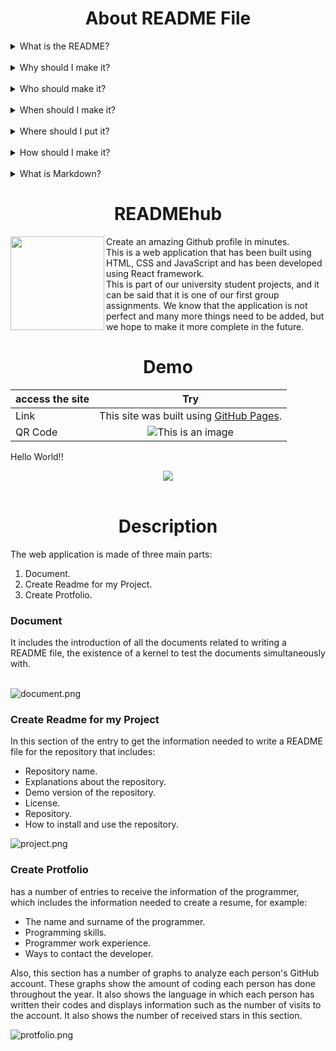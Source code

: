 <div id="top"></div>
<h1 align="center">About README File</h1>
<details><summary>What is the README?</summary><br clear="both">A README is a text file that introduces and explains a project. It contains information that is commonly required to understand what the project is about.</details><br clear="both">

<details><br clear="both"><summary>Why should I make it?</summary>It's an easy way to answer questions that your audience will likely have regarding how to install and use your project and also how to collaborate with you.</details>
<br clear="both">

<details><br clear="both"><summary>Who should make it?</summary>Anyone who is working on a programming project, especially if you want others to use it or contribute.</details>
<br clear="both">

<details><br clear="both"><summary>When should I make it?</summary>Definitely before you show a project to other people or make it public. You might want to get into the habit of making it the first file you create in a new project.</details>
<br clear="both">

<details><br clear="both"><summary>Where should I put it?</summary>In the top level directory of the project. This is where someone who is new to your project will start out. Code hosting services such as GitHub, Bitbucket, and GitLab will also look for your README and display it along with the list of files and directories in your project.</details>
<br clear="both">

<details><br clear="both"><summary>How should I make it?</summary><br clear="both">While READMEs can be written in any text file format, the most common one that is used nowadays is Markdown. It allows you to add some lightweight formatting.</details>
<br clear="both">

<details><br clear="both"><summary>What is Markdown?</summary><br clear="both"><img align="left" height="150" src="https://i.postimg.cc/NMxN17YF/Markdown-mark-svg.png"  />Markdown is a markup language just like HTML, allowing you to format your online content in plain text. While some prefer to use it in order to publish content with the .md or .markdown output, others prefer it purely for the writing experience it offers.<br>Users with a tech background tend to love the smooth writing experience it offers, as it allows both writing and formatting to flow in a similar way as the coding way. However, not everyone is used to or fond of this experience.<br>This is because learning Markdown from scratch is not easy, and this is especially true if you have never coded before. Not only do you have to learn formatting with syntax, but you also have to learn a whole new writing experience. This usually requires a big change in one's writing habits.</details>

<h1 align="center">READMEhub</h1>
<img align="left" height="150" src="https://i.postimg.cc/mrCddSLB/favicon.png"  /><p align="left">Create an amazing Github profile in minutes.<br>
This is a web application that has been built using HTML, CSS and JavaScript and has been developed using React framework.<br>
This is part of our university student projects, and it can be said that it is one of our first group assignments. We know that the application is not perfect and many more things need to be added, but we hope to make it more complete in the future.</p>

<h1 align="center">Demo</h1>

| access the site| Try|
| :--- | :---: |
| Link                                | This site was built using [GitHub Pages](https://readmehub.netlify.app/). | 
| QR Code                        | ![This is an image](https://i.postimg.cc/cJHHGyGx/image.png) 

<p align="left">Hello World!!</p>


<div align="center">
  <img src="https://i.postimg.cc/J4PGpLS8/READMEhub.png"  />
</div>

<br>
<h1 align="center">Description</h1>

The web application is made of three main parts:
1. Document.
2. Create Readme for my Project.
3. Create Protfolio.

<h3>Document</h3>
It includes the introduction of all the documents related to writing a README file, the existence of a kernel to test the documents simultaneously with.<br><br>

![document.png](https://i.postimg.cc/T1MV06LG/document.png)

<h3>Create Readme for my Project</h3>
In this section of the entry to get the information needed to write a README file for the repository that includes:

- Repository name.
- Explanations about the repository.
- Demo version of the repository.
- License.
- Repository.
- How to install and use the repository.

![project.png](https://i.postimg.cc/QC8pwqbn/project.png)

<h3>Create Protfolio</h3>
has a number of entries to receive the information of the programmer, which includes the information needed to create a resume, for example:

- The name and surname of the programmer.
- Programming skills.
- Programmer work experience.
- Ways to contact the developer.

Also, this section has a number of graphs to analyze each person's GitHub account. These graphs show the amount of coding each person has done throughout the year. It also shows the language in which each person has written their codes and displays information such as the number of visits to the account. It also shows the number of received stars in this section.

![protfolio.png](https://i.postimg.cc/SKzFY6c5/protfolio.png)
